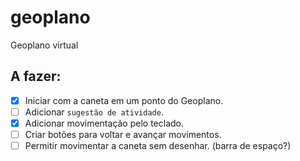 # geoplano
Geoplano virtual

## A fazer:

* [x] Iniciar com a caneta em um ponto do Geoplano.
* [ ] Adicionar `sugestão de atividade`.
* [x] Adicionar movimentação pelo teclado.
* [ ] Criar botões para voltar e avançar movimentos.
* [ ] Permitir movimentar a caneta sem desenhar. (barra de espaço?)
